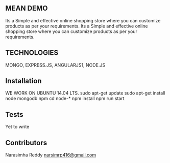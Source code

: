 ## MEAN DEMO

Its a Simple and effective online shopping store where you can customize products as per your requirements.
Its a Simple and effective online shopping store where you can customize products as per your requirements.

## TECHNOLOGIES

MONGO, EXPRESS.JS, ANGULARJS1, NODE.JS

## Installation

WE WORK ON UBUNTU 14.04 LTS.
sudo apt-get update
sudo apt-get install node mongodb npm
cd node-* 
npm install
npm run start

## Tests

Yet to write

## Contributors

Narasimha Reddy
narsimrp416@gmail.com